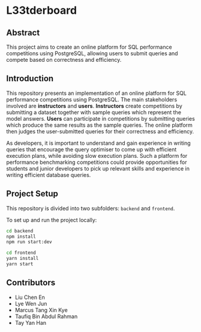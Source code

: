 # L33tderboard

## Abstract

This project aims to create an online platform for SQL performance competitions using PostgreSQL, allowing users to submit queries and compete based on correctness and efficiency.

## Introduction

This repository presents an implementation of an online platform for SQL performance competitions using PostgreSQL. The main stakeholders involved are **instructors** and **users**. **Instructors** create competitions by submitting a dataset together with sample queries which represent the model answers. **Users** can participate in competitions by submitting queries which produce the same results as the sample queries. The online platform then judges the user-submitted queries for their correctness and efficiency.

As developers, it is important to understand and gain experience in writing queries that encourage the query optimiser to come up with efficient execution plans, while avoiding slow execution plans. Such a platform for performance benchmarking competitions could provide opportunities for students and junior developers to pick up relevant skills and experience in writing efficient database queries.

## Project Setup

This repository is divided into two subfolders: `backend` and `frontend`.

To set up and run the project locally:

```sh
cd backend
npm install
npm run start:dev
```

```sh
cd frontend
yarn install
yarn start
```

## Contributors

- Liu Chen En
- Lye Wen Jun
- Marcus Tang Xin Kye
- Taufiq Bin Abdul Rahman
- Tay Yan Han
